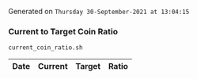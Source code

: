 Generated on `Thursday 30-September-2021 at 13:04:15`

### Current to Target Coin Ratio
`current_coin_ratio.sh`

Date|Current|Target|Ratio
---|---|---|---
